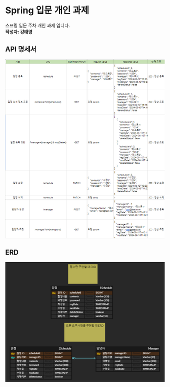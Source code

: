 # Spring 입문 개인 과제

스프링 입문 주차 개인 과제 입니다.<br>
**작성자: 강태영**<br>

## API 명세서
![](https://github.com/kty0602/SpringPj/blob/main/api%EB%AA%85%EC%84%B8%20%EB%A6%AC%EB%B6%80%ED%8A%B8.png)

## ERD
![](https://github.com/kty0602/SpringPj/blob/main/erd%EC%88%98%EC%A0%95.png)
